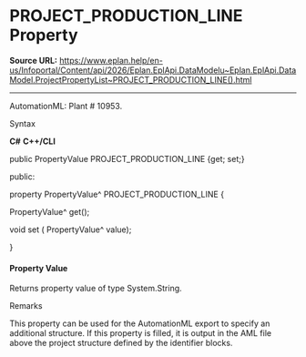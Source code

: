 # PROJECT_PRODUCTION_LINE Property

**Source URL:** https://www.eplan.help/en-us/Infoportal/Content/api/2026/Eplan.EplApi.DataModelu~Eplan.EplApi.DataModel.ProjectPropertyList~PROJECT_PRODUCTION_LINE().html

---

AutomationML: Plant # 10953.

Syntax

**C#**
**C++/CLI**


public PropertyValue PROJECT_PRODUCTION_LINE {get; set;}

public:

property PropertyValue^ PROJECT_PRODUCTION_LINE {

   PropertyValue^ get();

   void set (    PropertyValue^ value);

}


#### Property Value

Returns property value of type System.String.

Remarks

This property can be used for the AutomationML export to specify an additional structure. If this property is filled, it is output in the AML file above the project structure defined by the identifier blocks.
